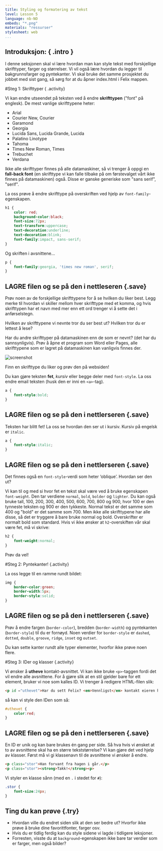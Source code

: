 ```yaml
---
title: Styling og formatering av tekst
level: Lesson 5
language: nb-NO
embeds: "*.png"
materials: "ressurser"
stylesheet: web
...
```


## __Introduksjon:__ { .intro }
I denne seksjonen skal vi lære hvordan man kan style tekst med forskjellige skrifttyper, farger og størrelser. Vi vil også lære hvordan du legger til bakgrunnsfarger og pyntekanter. Vi skal bruke det samme prosjektet du jobbet med sist gang, så sørg for at du åpner index.html i Felix mappen.

#Steg 1: Skrifttyper { .activity}

Vi kan endre utseendet på teksten ved å endre __skrifttypen__ ("font" på englesk). De mest vanlige skrifttypene heter:

* Arial
* Courier New, Courier
* Garamond
* Georgia
* Lucida Sans, Lucida Grande, Lucida
* Palatino Linotype
* Tahoma
* Times New Roman, Times
* Trebuchet
* Verdana

Ikke alle skrifttyper finnes på alle datamaskiner, så vi trenger å oppgi en  __fall-back font__ (en skrifttype vi kan falle tilbake på om førstevalget vårt ikke finnes på datamaskinen) også. Disse er ganske generiske som "sans serif", "serif".

La oss prøve å endre skrifttype på overskriften ved hjelp av `font-family`-egenskapen.

```css
h1 {
	color: red;
	background-color:black;
	font-size:72px;
	text-transform:uppercase;
	text-decoration:underline;
	text-decoration:blink;
	font-family:impact, sans-serif;
}
```
Og skriften i avsnittene...

```css
p {
	font-family:georgia, 'times new roman', serif;
}
```

## __LAGRE__ filen og se på den i nettleseren {.save}

Prøv noen av de forskjellige skrifttypene for å se hvilken du liker best. Legg merke til hvordan vi skiller mellom hver skrifttype med et komma, og hvis skrifttypen har et navn med mer enn ett ord trenger vi å sette det i anførselstegn.

Hvilken av skrifttypene vi nevnte tror du ser best ut? Hvilken tror du er lettest å lese?

Har du andre skrifttyper på datamaskinen enn de som er nevnt? (det har du sannsynligvis). Prøv å åpne et program som Word eller Pages, alle skrifttypene som er lagret på datamaskinen kan vanligvis finnes der.

![screenshot](fonts.png)

Finn en skrifttype du liker og prøv den på websiden!

Du kan gjøre teksten __fet__, *kursiv* eller begge deler med `font-style`. La oss endre email teksten (husk den er inni en `<a>`-tag).

```css
a {
	font-style:bold;
}
```

## __LAGRE__ filen og se på den i nettlerseren {.save}

Teksten har blitt fet! La oss se hvordan den ser ut i kursiv. Kursiv på engelsk er `italic`.

```css
a {
	font-style:italic;
}
```
## __LAGRE__ filen og se på den i nettlerseren {.save}

Det finnes også en `font-style`-verdi som heter ‘oblique’. Hvordan ser den ut?

Vi kan til og med si hvor fet en tekst skal være ved å bruke egenskapen `font-weight`. Den tar verdiene `normal`, `bold`, `bolder` og `lighter`. Du kan også bruke tall, 100, 200, 300, 400, 500, 600, 700, 800 og 900, hvor 100 er den tynneste teksten og 900 er den tykkeste. Normal tekst er det samme som 400 og "bold" er det samme som 700. Men ikke alle skrifttypene har alle disse, så det er tryggere å bare bruke normal og bold. Overskrifter er normalt bold som standard. Hvis vi ikke ønsker at `h2`-overskiften vår skal være fet, må vi skrive:

```css
h2 {
	font-weight:normal;
}
```

Prøv da vel!

#Steg 2: Pyntekanter! {.activity}

La oss legge til en ramme rundt bildet:

```css
img {
	border-color:green;
	border-width:5px;
	border-style:solid;
}
```
## __LAGRE__ filen og se på den i nettlerseren {.save}

Prøv å endre fargen (`border-color`), bredden (`border-width`) og pyntekanten (`border-style`) til du er fornøyd. Noen verdier for `border-style` er `dashed`, `dotted`, `double`, `groove`, `ridge`, `inset` og `outset`.

Du kan sette kanter rundt alle typer elementer, hvorfor ikke prøve noen flere.

#Steg 3: IDer og klasser {.activity}

Vi ønsker å __utheve__ kontakt-avsnittet. Vi kan ikke bruke `<p>`-taggen fordi det vil endre alle avsnittene. For å gjøre slik at en stil gjelder bare for ett element, bruker vi noe som kalles ID. Vi trenger å redigere HTML-filen slik:

```html
<p id ="uthevet">Har du sett Felix? <em>Vennligst</em> kontakt eieren hans på <a href="mailto:eierentilfelix@email.com">eierentilfelix@email.com</a</p>
```
så kan vi style den IDen som så:

```css
#uthevet {
	color:red;
}
```
## __LAGRE__ filen og se på den i nettlerseren {.save}
En ID er unik og kan bare brukes én gang per side. Så hva hvis vi ønsket at to av avsnittene skal ha en større tekststørrelse? Vi kan gjøre det ved hjelp av klasser. Først må vi gi klassenavn til de avsnittene vi ønsker å endre.

```html
<p class="stor">Han forvant fra hagen i går.</p>
<p class="stor"><strong>Takk!</strong><p>
```
Vi styler en klasse sånn (med en `.` i stedet for `#`):

```css
.stor {
	font-size:24px;
}
```

## Ting du kan prøve {.try}

+ Hvordan ville du endret siden slik at den ser bedre ut? Hvorfor ikke prøve å bruke dine favorittfonter, farger osv.
+ Hvis du er tidlig ferdig kan du style sidene vi lagde i tidligere leksjoner.
+ Forresten, visste du at `background`-egenskapen ikke bare tar verdier som er farger, men også bilder?
